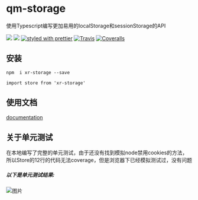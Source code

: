 # qm-storage

使用Typescript编写更加易用的localStorage和sessionStorage的API


[![](https://img.shields.io/npm/v/xr-storage.svg)](https://www.npmjs.com/package/xr-storage) 
[![](https://img.shields.io/npm/types/qm-storage.svg)](https://www.typescriptlang.org) 
[![styled with prettier](https://img.shields.io/badge/styled_with-prettier-ff69b4.svg)](https://github.com/prettier/prettier)
[![Travis](https://img.shields.io/travis/alexjoverm/typescript-library-starter.svg)](https://travis-ci.org/alexjoverm/typescript-library-starter)
[![Coveralls](https://img.shields.io/coveralls/alexjoverm/typescript-library-starter.svg)](https://coveralls.io/github/alexjoverm/typescript-library-starter)


## 安装


 `npm  i xr-storage --save`
 
 `import store from 'xr-storage'`
## 使用文档


[documentation](https://way-jm.github.io/xr-storage/start/start.html)

## 关于单元测试


在本地编写了完整的单元测试，由于还没有找到模拟node禁用cookies的方法，所以Store的12行的代码无法coverage，但是浏览器下已经模拟测试过，没有问题  


##### 以下是单元测试结果:


![图片](https://way-jm.github.io/wayswipe/static/picture/test.jpg)

